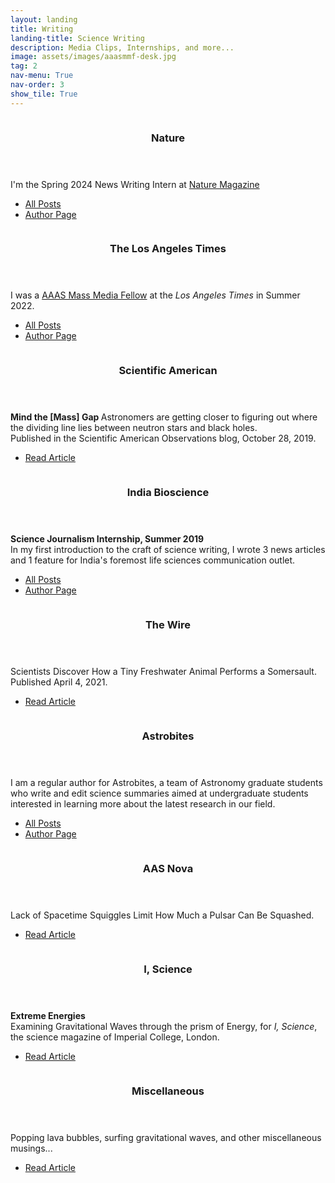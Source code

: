 ```yaml
---
layout: landing
title: Writing
landing-title: Science Writing
description: Media Clips, Internships, and more...
image: assets/images/aaasmmf-desk.jpg
tag: 2
nav-menu: True
nav-order: 3
show_tile: True
---
```


<!-- Two -->
<section id="two" class="spotlights">
    <section>
        <a href="https://www.nature.com/search?q=author=Sumeet+Kulkarni&article_type=news&order=relevance&author=Sumeet%20Kulkarni" target="_blank" class="image" rel="noopener noreferrer">
            <img src="{% link assets/images/nature.jpg %}" alt="" data-position="25% 25%" />
        </a>
        <div class="content">
            <div class="inner">
                <header class="major">
                    <h3>Nature</h3>
                </header>
                <p>I'm the Spring 2024 News Writing Intern at <a href="https://www.nature.com/news" target="_blank" rel="noopener noreferrer">Nature Magazine</a></p>
                <ul class="actions">
                    <li><a href="nature_posts.html" class="button">All Posts</a></li>
                    <li><a href="https://www.nature.com/search?q=author=Sumeet+Kulkarni&article_type=news&order=relevance&author=Sumeet%20Kulkarni" target="_blank" class="button" rel="noopener noreferrer">Author Page</a></li>
                </ul>
            </div>
        </div>
    </section>
    <section>
        <a href="https://www.latimes.com/people/sumeet-kulkarni" target="_blank" class="image" rel="noopener noreferrer">
            <img src="{% link assets/images/latimes-logo.jpg %}" alt="" data-position="25% 25%" />
        </a>
        <div class="content">
            <div class="inner">
                <header class="major">
                    <h3>The Los Angeles Times</h3>
                </header>
                <p>I was a <a href="https://www.aaas.org/programs/mass-media-fellowship" target="_blank" rel="noopener noreferrer">AAAS Mass Media Fellow</a> at the <i>Los Angeles Times</i> in Summer 2022.</p>
                <ul class="actions">
                    <li><a href="latimes_posts.html" class="button">All Posts</a></li>
                    <li><a href="https://www.latimes.com/people/sumeet-kulkarni" target="_blank" class="button" rel="noopener noreferrer">Author Page</a></li>
                </ul>
            </div>
        </div>
    </section>
    <section>
        <a href="https://blogs.scientificamerican.com/observations/mind-the-mass-gap/" target="_blank" class="image" rel="noopener noreferrer">
            <img src="{% link assets/images/sciam.jpg %}" alt="" data-position="center center" />
        </a>
        <div class="content">
            <div class="inner">
                <header class="major">
                    <h3>Scientific American</h3>
                </header>
                <p><b> Mind the [Mass] Gap </b> Astronomers are getting closer to figuring out where the dividing line lies between neutron stars and black holes.<br>
                Published in the Scientific American Observations blog, October 28, 2019.</p>
                <ul class="actions">
                    <li><a href="https://blogs.scientificamerican.com/observations/mind-the-mass-gap/" target="_blank" class="button" rel="noopener noreferrer">Read Article</a></li>
                </ul>
            </div>
        </div>
    </section>
    <section>
        <a href="https://indiabioscience.org/authors/SumeetKulkarni" target="_blank" class="image" rel="noopener noreferrer">
            <img src="{% link assets/images/indiabioscience.jpg %}" alt="" data-position="top center" />
        </a>
        <div class="content">
            <div class="inner">
                <header class="major">
                    <h3>India Bioscience</h3>
                </header>
                <p><b> Science Journalism Internship, Summer 2019 </b> <br>
                In my first introduction to the craft of science writing, I wrote 3 news articles and 1 feature for India's foremost life sciences communication outlet.</p>
                <ul class="actions">
                    <li><a href="https://indiabioscience.org/authors/SumeetKulkarni" target="_blank" class="button" rel="noopener noreferrer">All Posts</a></li>
                    <li><a href="https://indiabioscience.org/authors/SumeetKulkarni" target="_blank" class="button" rel="noopener noreferrer">Author Page</a></li>
                </ul>
            </div>
        </div>
    </section>
    <section>
        <a href="https://science.thewire.in/the-sciences/scientists-discover-how-a-tiny-freshwater-animal-performs-a-somersault/" target="_blank" class="image" rel="noopener noreferrer">
            <img src="{% link assets/images/thewire.jpg %}" alt="" data-position="center center" />
        </a>
        <div class="content">
            <div class="inner">
                <header class="major">
                    <h3>The Wire</h3>
                </header>
                <p>Scientists Discover How a Tiny Freshwater Animal Performs a Somersault. Published April 4, 2021.</p>
                <ul class="actions">
                    <li><a href="https://science.thewire.in/the-sciences/scientists-discover-how-a-tiny-freshwater-animal-performs-a-somersault/" target="_blank" class="button" rel="noopener noreferrer">Read Article</a></li>
                </ul>
            </div>
        </div>
    </section>
    <section>
        <a href="https://astrobites.org/author/skulkarni/" target="_blank" class="image" rel="noopener noreferrer">
            <img src="{% link assets/images/astrobites.jpg %}" alt="" data-position="25% 25%" />
        </a>
        <div class="content">
            <div class="inner">
                <header class="major">
                    <h3>Astrobites</h3>
                </header>
                <p>I am a regular author for Astrobites, a team of Astronomy graduate students who write and edit science summaries aimed at undergraduate students interested in learning more about the latest research in our field.</p>
                <ul class="actions">
                    <li><a href="https://astrobites.org/author/skulkarni/" target="_blank" class="button" rel="noopener noreferrer">All Posts</a></li>
                    <li><a href="https://astrobites.org/author/skulkarni/" target="_blank" class="button" rel="noopener noreferrer">Author Page</a></li>
                </ul>
            </div>
        </div>
    </section>
    <section>
        <a href="https://aasnova.org/2020/09/22/lack-of-spacetime-squiggles-limit-how-much-a-pulsar-can-be-squashed/" target="_blank" class="image" rel="noopener noreferrer">
            <img src="{% link assets/images/aasnova.jpg %}" alt="" data-position="25% 25%" />
        </a>
        <div class="content">
            <div class="inner">
                <header class="major">
                    <h3>AAS Nova</h3>
                </header>
                <p>Lack of Spacetime Squiggles Limit How Much a Pulsar Can Be Squashed.</p>
                <ul class="actions">
                    <li><a href="https://aasnova.org/2020/09/22/lack-of-spacetime-squiggles-limit-how-much-a-pulsar-can-be-squashed/" target="_blank" class="button" rel="noopener noreferrer">Read Article</a></li>
                </ul>
            </div>
        </div>
    </section>
    <section>
        <a href="http://isciencemag.co.uk/wp-content/uploads/2019/12/IScience__Fall19_Online-1.pdf#page=20" target="_blank" class="image" rel="noopener noreferrer">
            <img src="{% link assets/images/iscience.jpg %}" alt="" data-position="center center" />
        </a>
        <div class="content">
            <div class="inner">
                <header class="major">
                    <h3>I, Science</h3>
                </header>
                <p><b> Extreme Energies </b> <br> Examining Gravitational Waves through the prism of Energy, for <i>I, Science</i>, the science magazine of Imperial College, London.</p>
                <ul class="actions">
                    <li><a href="http://isciencemag.co.uk/wp-content/uploads/2019/12/IScience__Fall19_Online-1.pdf#page=20" target="_blank" class="button" rel="noopener noreferrer">Read Article</a></li>
                </ul>
            </div>
        </div>
    </section>
    <section>
        <a href="https://sciworthy.com/using-gas-bubbles-in-lava-to-predict-ancient-air-pressure/" target="_blank" class="image" rel="noopener noreferrer">
            <img src="{% link assets/images/misc.jpg %}" alt="" data-position="center center" />
        </a>
        <div class="content">
            <div class="inner">
                <header class="major">
                    <h3>Miscellaneous</h3>
                </header>
                <p>Popping lava bubbles, surfing gravitational waves, and other miscellaneous musings...</p>
                <ul class="actions">
                    <li><a href="https://sciworthy.com/using-gas-bubbles-in-lava-to-predict-ancient-air-pressure/" target="_blank" class="button" rel="noopener noreferrer">Read Article</a></li>
                </ul>
            </div>
        </div>
    </section>
</section>

